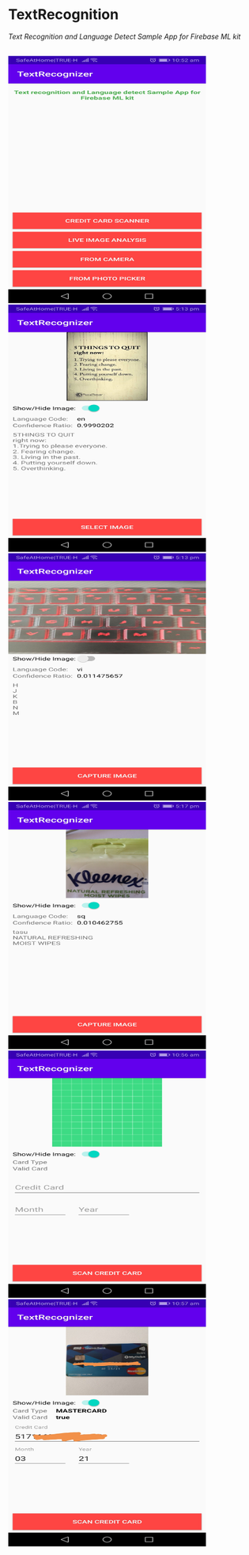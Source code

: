 # TextRecognition
*Text Recognition and Language Detect Sample App for Firebase ML kit*
<br><br>

<img src="https://github.com/rddewan/TextRecognition/blob/master/image/01.jpg" width="400" height="500">
<br>
<img src="https://github.com/rddewan/TextRecognition/blob/master/image/02.jpg" width="400" height="500">
<br>
<img src="https://github.com/rddewan/TextRecognition/blob/master/image/03.jpg" width="400" height="500">
<br>
<img src="https://github.com/rddewan/TextRecognition/blob/master/image/04.jpg" width="400" height="500">
<br>
<img src="https://github.com/rddewan/TextRecognition/blob/master/image/05.jpg" width="400" height="500">
<br>
<img src="https://github.com/rddewan/TextRecognition/blob/master/image/06.jpg" width="400" height="500">
<br>